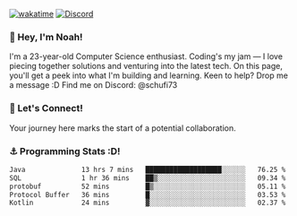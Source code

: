 [![wakatime](https://wakatime.com/badge/user/018b5c7c-fde2-4105-aa96-f5c758abb0a2.svg)](https://wakatime.com/@018b5c7c-fde2-4105-aa96-f5c758abb0a2)
[![Discord](https://img.shields.io/badge/Discord-5865F2?style=flat&logo=discord&logoColor=white)](https://discord.gg/eAW8AGXaGu)



### 👋 Hey, I'm Noah!
I'm a 23-year-old Computer Science enthusiast. Coding's my jam — I love piecing together solutions and venturing into the latest tech. On this page, you'll get a peek into what I'm building and learning. Keen to help? Drop me a message :D 
Find me on Discord: @schufi73

### 🤝 Let's Connect!
Your journey here marks the start of a potential collaboration.

### ⚓ Programming Stats :D!
<!--START_SECTION:waka-->

```txt
Java              13 hrs 7 mins   ███████████████████░░░░░░   76.25 %
SQL               1 hr 36 mins    ██▒░░░░░░░░░░░░░░░░░░░░░░   09.34 %
protobuf          52 mins         █▒░░░░░░░░░░░░░░░░░░░░░░░   05.11 %
Protocol Buffer   36 mins         █░░░░░░░░░░░░░░░░░░░░░░░░   03.53 %
Kotlin            24 mins         ▓░░░░░░░░░░░░░░░░░░░░░░░░   02.37 %
```

<!--END_SECTION:waka-->
